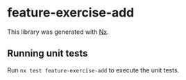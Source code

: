 # feature-exercise-add

This library was generated with [Nx](https://nx.dev).

## Running unit tests

Run `nx test feature-exercise-add` to execute the unit tests.
